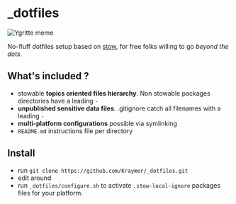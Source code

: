 _dotfiles
=========

![Ygritte meme](https://dl.dropboxusercontent.com/u/1026715/ygritte-meme.png)

No-fluff dotfiles setup based on [stow](https://taihen.org/managing-dotfiles-with-gnu-stow/), for free folks willing to go *beyond the dots*.

What's included ?
-----------------

- stowable **topics oriented files hierarchy**. Non stowable packages directories
  have a leading `-`
- **unpublished sensitive data files**. .gitignore catch all filenames with a
  leading `-`
- **multi-platform configurations** possible via symlinking
- `README.md` instructions file per directory

Install
-------

- run `git clone https://github.com/Kraymer/_dotfiles.git`
- edit around
- run `_dotfiles/configure.sh` to activate `.stow-local-ignore` packages files
  for your platform.
